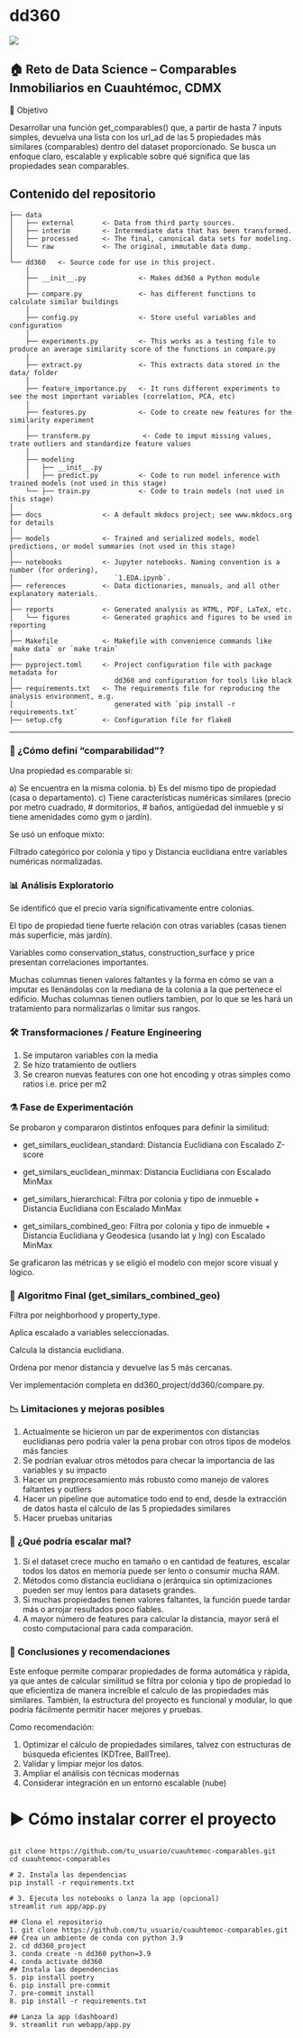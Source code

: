 # dd360

<a target="_blank" href="https://cookiecutter-data-science.drivendata.org/">
    <img src="https://img.shields.io/badge/CCDS-Project%20template-328F97?logo=cookiecutter" />
</a>

## 🏠 Reto de Data Science – Comparables Inmobiliarios en Cuauhtémoc, CDMX

📌 Objetivo

Desarrollar una función get_comparables() que, a partir de hasta 7 inputs simples, devuelva una lista con los url_ad de las 5 propiedades más similares (comparables) dentro del dataset proporcionado.
Se busca un enfoque claro, escalable y explicable sobre qué significa que las propiedades sean comparables.


## Contenido del repositorio

```
├── data
│   ├── external       <- Data from third party sources.
│   ├── interim        <- Intermediate data that has been transformed.
│   ├── processed      <- The final, canonical data sets for modeling.
│   └── raw            <- The original, immutable data dump.
│
└── dd360   <- Source code for use in this project.
    │
    ├── __init__.py             <- Makes dd360 a Python module
    │
    ├── compare.py              <- has different functions to calculate similar buildings
    │
    ├── config.py               <- Store useful variables and configuration
    │
    ├── experiments.py          <- This works as a testing file to produce an average similarity score of the functions in compare.py
    │
    ├── extract.py              <- This extracts data stored in the data/ folder
    │
    ├── feature_importance.py   <- It runs different experiments to see the most important variables (correlation, PCA, etc)
    │
    ├── features.py             <- Code to create new features for the similarity experiment
    │
    ├── transform.py             <- Code to imput missing values, trate outliers and standardize feature values
    │
    ├── modeling
    │   ├── __init__.py
    │   ├── predict.py          <- Code to run model inference with trained models (not used in this stage)
    └── ├── train.py            <- Code to train models (not used in this stage)
│
├── docs               <- A default mkdocs project; see www.mkdocs.org for details
│
├── models             <- Trained and serialized models, model predictions, or model summaries (not used in this stage)
│
├── notebooks          <- Jupyter notebooks. Naming convention is a number (for ordering),
│                         `1.EDA.ipynb`.
├── references         <- Data dictionaries, manuals, and all other explanatory materials.
│
├── reports            <- Generated analysis as HTML, PDF, LaTeX, etc.
│   └── figures        <- Generated graphics and figures to be used in reporting
│
├── Makefile           <- Makefile with convenience commands like `make data` or `make train`
│
├── pyproject.toml     <- Project configuration file with package metadata for
│                         dd360 and configuration for tools like black
├── requirements.txt   <- The requirements file for reproducing the analysis environment, e.g.
│                         generated with `pip install -r requirements.txt`
├── setup.cfg          <- Configuration file for flake8

```

--------

### 🧠 ¿Cómo definí “comparabilidad”?
Una propiedad es comparable si:

a) Se encuentra en la misma colonia.
b) Es del mismo tipo de propiedad (casa o departamento).
c) Tiene características numéricas similares (precio por metro cuadrado, # dormitorios, # baños,  antigüedad del inmueble y si tiene amenidades como gym o jardín).

Se usó un enfoque mixto:

Filtrado categórico por colonia y tipo y Distancia euclidiana entre variables numéricas normalizadas.

### 📊 Análisis Exploratorio
Se identificó que el precio varía significativamente entre colonias.

El tipo de propiedad tiene fuerte relación con otras variables (casas tienen más superficie, más jardín).

Variables como conservation_status, construction_surface y price presentan correlaciones importantes.

Muchas columnas tienen valores faltantes y la forma en cómo se van a imputar es llenándolas con la mediana de la colonia a la que pertenece el edificio. 
Muchas columnas tienen outliers tambien, por lo que se les hará un tratamiento para normalizarlas o limitar sus rangos.

### 🛠️ Transformaciones / Feature Engineering

1. Se imputaron variables con la media
2. Se hizo tratamiento de outliers
3. Se crearon nuevas features con one hot encoding y otras simples como ratios i.e. price per m2

### ⚗️ Fase de Experimentación
Se probaron y compararon distintos enfoques para definir la similitud:

* get_similars_euclidean_standard: Distancia Euclidiana con Escalado Z-score

* get_similars_euclidean_minmax: Distancia Euclidiana con Escalado MinMax

* get_similars_hierarchical: Filtra por colonia y tipo de inmueble + Distancia Euclidiana con Escalado MinMax

* get_similars_combined_geo: Filtra por colonia y tipo de inmueble + Distancia Euclidiana y Geodesica (usando lat y lng) con Escalado MinMax

Se graficaron las métricas y se eligió el modelo con mejor score visual y lógico.

### 🤖 Algoritmo Final (get_similars_combined_geo)
Filtra por neighborhood y property_type.

Aplica escalado a variables seleccionadas.

Calcula la distancia euclidiana.

Ordena por menor distancia y devuelve las 5 más cercanas.

Ver implementación completa en dd360_project/dd360/compare.py.

### 📉 Limitaciones y mejoras posibles
1. Actualmente se hicieron un par de experimentos con distancias euclidianas pero podría valer la pena probar con otros tipos de modelos más fancies
2. Se podrían evaluar otros métodos para checar la importancia de las variables y su impacto
3. Hacer un preprocesamiento más robusto como manejo de valores faltantes y outliers
4. Hacer un pipeline que automatice todo end to end, desde la extracción de datos hasta el cálculo de las 5 propiedades similares
5. Hacer pruebas unitarias

### 🧪 ¿Qué podría escalar mal?
1. Si el dataset crece mucho en tamaño o en cantidad de features, escalar todos los datos en memoria puede ser lento o consumir mucha RAM.
2. Métodos como distancia euclidiana o jerárquica sin optimizaciones pueden ser muy lentos para datasets grandes.
3. Si muchas propiedades tienen valores faltantes, la función puede tardar más o arrojar resultados poco fiables.
4. A mayor número de features para calcular la distancia, mayor será el costo computacional para cada comparación.


### 🧭 Conclusiones y recomendaciones
Este enfoque permite comparar propiedades de forma automática y rápida, ya que antes de calcular similitud se filtra por colonia y tipo de propiedad lo que eficientiza de manera increíble el calculo de las propiedades más similares. También, la estructura del proyecto es funcional y modular, lo que podría fácilmente permitir hacer mejores y pruebas.

Como recomendación: 
1. Optimizar el cálculo de propiedades similares, talvez con estructuras de búsqueda eficientes (KDTree, BallTree). 
2. Validar y limpiar mejor los datos. 
3. Ampliar el análisis con técnicas modernas
4. Considerar integración en un entorno escalable (nube)

# ▶️ Cómo instalar correr el proyecto
```

git clone https://github.com/tu_usuario/cuauhtemoc-comparables.git
cd cuauhtemoc-comparables

# 2. Instala las dependencias
pip install -r requirements.txt

# 3. Ejecuta los notebooks o lanza la app (opcional)
streamlit run app/app.py

## Clona el repositorio
1. git clone https://github.com/tu_usuario/cuauhtemoc-comparables.git
## Crea un ambiente de conda con python 3.9
2. cd dd360_project
3. conda create -n dd360 python=3.9
4. conda activate dd360
## Instala las dependencias
5. pip install poetry
6. pip install pre-commit
7. pre-commit install
8. pip install -r requirements.txt 

## Lanza la app (dashboard)
9. streamlit run webapp/app.py
```
